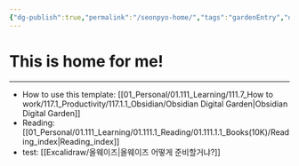 ```yaml
---
{"dg-publish":true,"permalink":"/seonpyo-home/","tags":"gardenEntry","dgHomeLink":true,"dgPassFrontmatter":false}
---
```



# This is home for me!
----

- How to use this template: [[01_Personal/01.111_Learning/111.7_How to work/117.1_Productivity/117.1.1_Obsidian/Obsidian Digital Garden|Obsidian Digital Garden]]
- Reading: [[01_Personal/01.111_Learning/01.111.1_Reading/01.111.1.1_Books(10K)/Reading_index|Reading_index]]
- test: [[Excalidraw/올웨이즈|올웨이즈 어떻게 준비할거냐?]]

